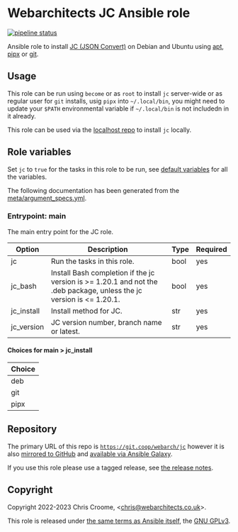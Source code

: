 # Webarchitects JC Ansible role

[![pipeline status](https://git.coop/webarch/jc/badges/main/pipeline.svg)](https://git.coop/webarch/jc/-/commits/main)

Ansible role to install [JC (JSON Convert)](https://github.com/kellyjonbrazil/jc) on Debian and Ubuntu using [apt](https://github.com/kellyjonbrazil/jc/releases), [pipx](https://pypi.org/project/jc/) or [git](https://github.com/kellyjonbrazil/jc).

## Usage

This role can be run using `become` or as `root` to install `jc` server-wide or as regular user for `git` installs, usig `pipx` into `~/.local/bin`, you might need to update your `$PATH` environmental variable if `~/.local/bin` is not includedn in it already.

This role can be used via the [localhost repo](https://git.coop/webarch/localhost) to install `jc` locally.

## Role variables

Set `jc` to `true` for the tasks in this role to be run, see [default variables](defaults/main.yml) for all the variables.

The following documentation has been generated from the [meta/argument_specs.yml](meta/argument_specs.yml).

### Entrypoint: main

The main entry point for the JC role.

|Option|Description|Type|Required|
|---|---|---|---|
| jc | Run the tasks in this role. | bool | yes |
| jc_bash | Install Bash completion if the jc version is >= 1.20.1 and not the .deb package, unless the jc version is <= 1.20.1. | bool | yes |
| jc_install | Install method for JC. | str | yes |
| jc_version | JC version number, branch name or latest. | str | yes |

#### Choices for main > jc_install

|Choice|
|---|
| deb |
| git |
| pipx |


## Repository

The primary URL of this repo is [`https://git.coop/webarch/jc`](https://git.coop/webarch/jc) however it is also [mirrored to GitHub](https://github.com/webarch-coop/ansible-role-jc) and [available via Ansible Galaxy](https://galaxy.ansible.com/chriscroome/jc).

If you use this role please use a tagged release, see [the release notes](https://git.coop/webarch/jc/-/releases).

## Copyright

Copyright 2022-2023 Chris Croome, &lt;[chris@webarchitects.co.uk](mailto:chris@webarchitects.co.uk)&gt;.

This role is released under [the same terms as Ansible itself](https://github.com/ansible/ansible/blob/devel/COPYING), the [GNU GPLv3](LICENSE).
